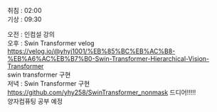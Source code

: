 취침 : 02:00  
기상 : 09:30  
  
오전 : 인컴설 강의  
오후 : Swin Transformer velog https://velog.io/@yhyj1001/%EB%85%BC%EB%AC%B8-%EB%A6%AC%EB%B7%B0-Swin-Transformer-Hierarchical-Vision-Transformer  
swin transformer 구현  
저녁 : Swin Transformer 구현 https://github.com/yhy258/SwinTransformer_nonmask 드디어!!!!!  
양자컴퓨팅 공부 예정  
